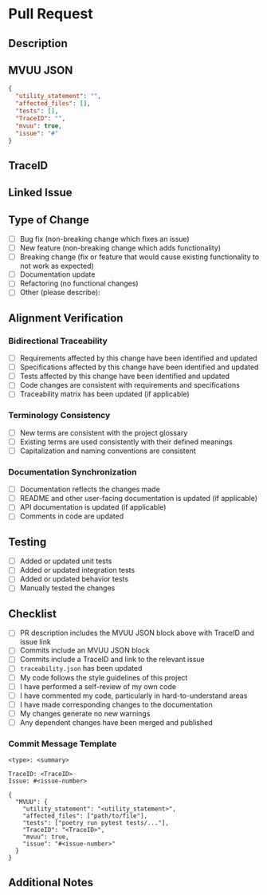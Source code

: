 # Pull Request

## Description

<!-- Provide a brief description of the changes in this PR -->

## MVUU JSON

```json
{
  "utility_statement": "",
  "affected_files": [],
  "tests": [],
  "TraceID": "",
  "mvuu": true,
  "issue": "#"
}
```

## TraceID

<!-- Provide the TraceID associated with this work -->

## Linked Issue

<!-- Link to the issue using the format: Fixes #123 -->

## Type of Change

<!-- Mark the appropriate option with an "x" -->

- [ ] Bug fix (non-breaking change which fixes an issue)
- [ ] New feature (non-breaking change which adds functionality)
- [ ] Breaking change (fix or feature that would cause existing functionality to not work as expected)
- [ ] Documentation update
- [ ] Refactoring (no functional changes)
- [ ] Other (please describe):

## Alignment Verification

<!-- Verify that your changes maintain alignment between SDLC artifacts -->

### Bidirectional Traceability

- [ ] Requirements affected by this change have been identified and updated
- [ ] Specifications affected by this change have been identified and updated
- [ ] Tests affected by this change have been identified and updated
- [ ] Code changes are consistent with requirements and specifications
- [ ] Traceability matrix has been updated (if applicable)

### Terminology Consistency

- [ ] New terms are consistent with the project glossary
- [ ] Existing terms are used consistently with their defined meanings
- [ ] Capitalization and naming conventions are consistent

### Documentation Synchronization

- [ ] Documentation reflects the changes made
- [ ] README and other user-facing documentation is updated (if applicable)
- [ ] API documentation is updated (if applicable)
- [ ] Comments in code are updated

## Testing

<!-- Describe the testing you have performed -->

- [ ] Added or updated unit tests
- [ ] Added or updated integration tests
- [ ] Added or updated behavior tests
- [ ] Manually tested the changes

## Checklist

<!-- Verify that you have completed the following -->

- [ ] PR description includes the MVUU JSON block above with TraceID and issue link
- [ ] Commits include an MVUU JSON block
- [ ] Commits include a TraceID and link to the relevant issue
- [ ] `traceability.json` has been updated
- [ ] My code follows the style guidelines of this project
- [ ] I have performed a self-review of my own code
- [ ] I have commented my code, particularly in hard-to-understand areas
- [ ] I have made corresponding changes to the documentation
- [ ] My changes generate no new warnings
- [ ] Any dependent changes have been merged and published

### Commit Message Template

```text
<type>: <summary>

TraceID: <TraceID>
Issue: #<issue-number>

{
  "MVUU": {
    "utility_statement": "<utility_statement>",
    "affected_files": ["path/to/file"],
    "tests": ["poetry run pytest tests/..."],
    "TraceID": "<TraceID>",
    "mvuu": true,
    "issue": "#<issue-number>"
  }
}
```

## Additional Notes

<!-- Add any other information about the PR here -->
